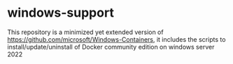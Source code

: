 # windows-support
This repository is a minimized yet extended version of https://github.com/microsoft/Windows-Containers, it includes the scripts to install/update/uninstall of Docker community edition on windows server 2022
